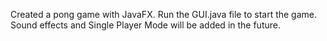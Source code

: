 Created a pong game with JavaFX.
Run the GUI.java file to start the game.
Sound effects and Single Player Mode will be added in the future.
